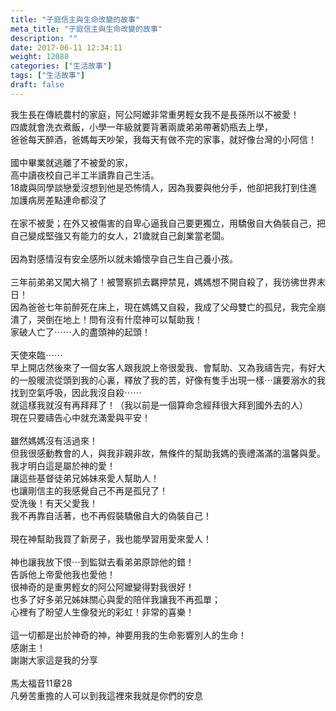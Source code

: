 ```yaml
---
title: "子庭信主與生命改變的故事"
meta_title: "子庭信主與生命改變的故事"
description: ""
date: 2017-06-11 12:34:11
weight: 12088
categories: ["生活故事"]
tags: ["生活故事"]
draft: false
---
```


我生長在傳統農村的家庭，阿公阿嬤非常重男輕女我不是長孫所以不被愛！<br />
四歲就會洗衣煮飯，小學一年級就要背著兩歲弟弟帶著奶瓶去上學，<br />
爸爸每天醉酒，爸媽每天吵架，我每天有做不完的家事，就好像台灣的小阿信！<br />
<br />
國中畢業就逃離了不被愛的家，<br />
高中讀夜校自己半工半讀靠自己生活。<br />
18歲與同學談戀愛沒想到他是恐怖情人，因為我要與他分手，他卻把我打到住進加護病房差點連命都沒了<br />
<br />
在家不被愛；在外又被傷害的自卑心逼我自己要更獨立，用驕傲自大偽裝自己，把自己變成堅強又有能力的女人，21歲就自己創業當老闆。<br />
<br />
因為對感情沒有安全感所以就未婚懷孕自己生自己養小孩。<br />
<br />
三年前弟弟又闖大禍了！被警察抓去羈押禁見，媽媽想不開自殺了，我彷彿世界末日！<br />
因為爸爸七年前醉死在床上，現在媽媽又自殺，我成了父母雙亡的孤兒，我完全崩潰了，哭倒在地上！問有沒有什麼神可以幫助我！<br />
家破人亡了⋯⋯人的盡頭神的起頭！<br />
<br />
天使來臨⋯⋯<br />
早上開店然後來了一個女客人跟我說上帝很愛我、會幫助、又為我禱告完，有好大的一股暖流從頭到我的心裏，釋放了我的苦，好像有隻手出現一樣⋯讓要溺水的我找到空氣呼吸，因此我沒自殺⋯⋯<br />
就這樣我就沒有再拜拜了！（我以前是一個算命念經拜很大拜到國外去的人）<br />
現在只要禱告心中就充滿愛與平安！<br />
<br />
雖然媽媽沒有活過來！<br />
但我很感動教會的人，與我非親非故，無條件的幫助我媽的喪禮滿滿的溫馨與愛。<br />
我才明白這是屬於神的愛！<br />
讓這些基督徒弟兄姊妹來愛人幫助人！<br />
也讓剛信主的我感覺自己不再是孤兒了！<br />
受洗後！有天父愛我！<br />
我不再靠自活著，也不再假裝驕傲自大的偽裝自己！<br />
<br />
現在神幫助我買了新房子，我也能學習用愛來愛人！<br />
<br />
神也讓我放下恨⋯到監獄去看弟弟原諒他的錯！<br />
告訴他上帝愛他我也愛他！<br />
很神奇的是重男輕女的阿公阿嬤變得對我很好！<br />
也多了好多弟兄姊妹關心與愛的陪伴我讓我不再孤單；<br />
心裡有了盼望人生像發光的彩虹！非常的喜樂！<br />
<br />
這一切都是出於神奇的神，神要用我的生命影響別人的生命！<br />
感謝主！<br />
謝謝大家這是我的分享<br />
<br />
馬太福音11章28<br />
凡勞苦重擔的人可以到我這裡來我就是你們的安息
        